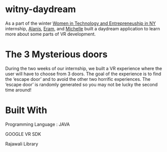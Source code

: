 # witny-daydream
As a part of the winter [Women in Technology and Entrepreneuship in NY](http://www1.cuny.edu/sites/women-in-technology/) internship, [Alanis](https://github.com/alanislugo), [Eram](https://github.com/EramM805), and [Michelle](https://github.com/michellechiq99) built a daydream application to learn more about some parts of VR development.

# The 3 Mysterious doors
During the two weeks of our internship, we built a VR experience where the user will have to choose from 3 doors. The goal of the experience is to find the ‘escape door’ and to avoid the other two horrific experiences. The ‘escape door’ is randomly generated so you may not be lucky the second time around!

# Built With
Programming Language : JAVA

GOOGLE VR SDK

Rajawali Library

